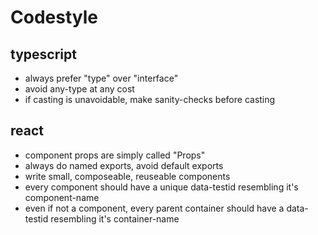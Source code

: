 # Codestyle

## typescript

- always prefer "type" over "interface"
- avoid any-type at any cost
- if casting is unavoidable, make sanity-checks before casting

## react

- component props are simply called "Props"
- always do named exports, avoid default exports
- write small, composeable, reuseable components
- every component should have a unique data-testid resembling it's component-name
- even if not a component, every parent container should have a data-testid resembling it's container-name
